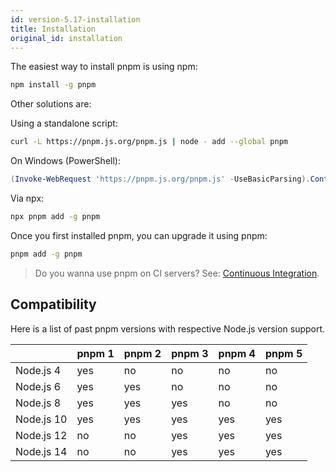 ```yaml
---
id: version-5.17-installation
title: Installation
original_id: installation
---
```


The easiest way to install pnpm is using npm:

```sh
npm install -g pnpm
```

Other solutions are:

Using a standalone script:

```sh
curl -L https://pnpm.js.org/pnpm.js | node - add --global pnpm
```

On Windows (PowerShell):

```powershell
(Invoke-WebRequest 'https://pnpm.js.org/pnpm.js' -UseBasicParsing).Content | node - add --global pnpm
```

Via npx:

```sh
npx pnpm add -g pnpm
```

Once you first installed pnpm, you can upgrade it using pnpm:

```sh
pnpm add -g pnpm
```

> Do you wanna use pnpm on CI servers? See: [Continuous Integration](continuous-integration).

## Compatibility

Here is a list of past pnpm versions with respective Node.js version support.

|            | pnpm 1 | pnpm 2 | pnpm 3 | pnpm 4 | pnpm 5 |
| --         | --     | --     | --     | --     | --     |
| Node.js 4  | yes    | no     | no     | no     | no     |
| Node.js 6  | yes    | yes    | no     | no     | no     |
| Node.js 8  | yes    | yes    | yes    | no     | no     |
| Node.js 10 | yes    | yes    | yes    | yes    | yes    |
| Node.js 12 | no     | no     | yes    | yes    | yes    |
| Node.js 14 | no     | no     | yes    | yes    | yes    |
